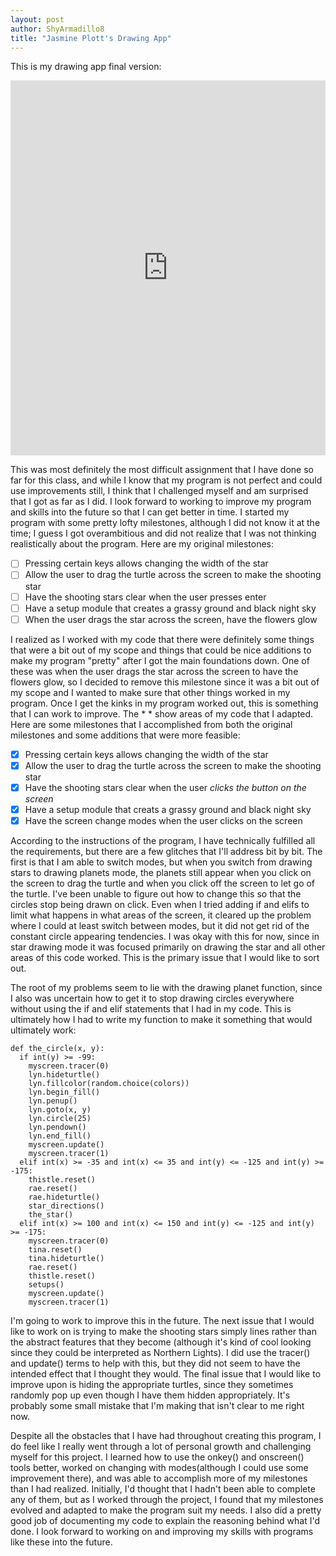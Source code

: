 ```yaml
---
layout: post
author: ShyArmadillo8
title: "Jasmine Plott's Drawing App"
---
```

This is my drawing app final version:
<iframe src="https://trinket.io/embed/python/bfccfd4756" width="100%" height="600" frameborder="0" marginwidth="0" marginheight="0" allowfullscreen></iframe>

This was most definitely the most difficult assignment that I have done so far for this class, and while I know that my program is not 
perfect and could use improvements still, I think that I challenged myself and am surprised that I got as far as I did.  I look forward to
working to improve my program and skills into the future so that I can get better in time. I started my program with some pretty lofty 
milestones, although I did not know it at the time; I guess I got overambitious and did not realize that I was not thinking realistically
about the program.  Here are my original milestones:

- [ ] Pressing certain keys allows changing the width of the star
- [ ] Allow the user to drag the turtle across the screen to make the shooting star
- [ ] Have the shooting stars clear when the user presses enter
- [ ] Have a setup module that creates a grassy ground and black night sky
- [ ] When the user drags the star across the screen, have the flowers glow

I realized as I worked with my code that there were definitely some things that were a bit out of my scope and things that could be nice 
additions to make my program "pretty" after I got the main foundations down.  One of these was when the user drags the star across the 
screen to have the flowers glow, so I decided to remove this milestone since it was a bit out of my scope and I wanted to make sure that 
other things worked in my program.  Once I get the kinks in my program worked out, this is something that I can work to improve.
The * * show areas of my code that I adapted.  Here are some milestones that I accomplished from both the original milestones and some 
additions that were more feasible:

- [x] Pressing certain keys allows changing the width of the star
- [x] Allow the user to drag the turtle across the screen to make the shooting star
- [x] Have the shooting stars clear when the user *clicks the button on the screen*
- [x] Have a setup module that creats a grassy ground and black night sky
- [x] Have the screen change modes when the user clicks on the screen

According to the instructions of the program, I have technically fulfilled all the requirements, but there are a few glitches that I'll
address bit by bit.  The first is that I am able to switch modes, but when you switch from drawing stars to drawing planets mode, the 
planets still appear when you click on the screen to drag the turtle and when you click off the screen to let go of the turtle.  I've 
been unable to figure out how to change this so that the circles stop being drawn on click.  Even when I tried adding if and elifs to
limit what happens in what areas of the screen, it cleared up the problem where I could at least switch between modes, but it did not
get rid of the constant circle appearing tendencies.  I was okay with this for now, since in star drawing mode it was focused primarily 
on drawing the star and all other areas of this code worked.  This is the primary issue that I would like to sort out. 

The root of my problems seem to lie with the drawing planet function, since I also was uncertain how to get it to stop drawing circles 
everywhere without using the if and elif statements that I had in my code.  This is ultimately how I had to write my function to make it
something that would ultimately work:

```
def the_circle(x, y):
  if int(y) >= -99:
    myscreen.tracer(0)
    lyn.hideturtle()
    lyn.fillcolor(random.choice(colors))
    lyn.begin_fill()
    lyn.penup()
    lyn.goto(x, y)
    lyn.circle(25)
    lyn.pendown()
    lyn.end_fill()
    myscreen.update()
    myscreen.tracer(1)
  elif int(x) >= -35 and int(x) <= 35 and int(y) <= -125 and int(y) >= -175:
    thistle.reset()
    rae.reset()
    rae.hideturtle()
    star_directions()
    the_star()
  elif int(x) >= 100 and int(x) <= 150 and int(y) <= -125 and int(y) >= -175:
    myscreen.tracer(0)
    tina.reset()
    tina.hideturtle()
    rae.reset()
    thistle.reset()
    setups()
    myscreen.update()
    myscreen.tracer(1)
```

I'm going to work to improve this in the future.  The next issue that I would like to work on is trying to make the shooting stars simply
lines rather than the abstract features that they become (although it's kind of cool looking since they could be interpreted as Northern
Lights).  I did use the tracer() and update() terms to help with this, but they did not seem to have the intended effect that I thought 
they would.  The final issue that I would like to improve upon is hiding the appropriate turtles, since they sometimes randomly pop up
even though I have them hidden appropriately.  It's probably some small mistake that I'm making that isn't clear to me right now.

Despite all the obstacles that I have had throughout creating this program, I do feel like I really went through a lot of personal growth
and challenging myself for this project.  I learned how to use the onkey() and onscreen() tools better, worked on changing with modes(although
I could use some improvement there), and was able to accomplish more of my milestones than I had realized. Initially, I'd thought that
I hadn't been able to complete any of them, but as I worked through the project, I found that my milestones evolved and adapted to make
the program suit my needs.  I also did a pretty good job of documenting my code to explain the reasoning behind what I'd done.  I look forward to working on and improving my skills with programs like these into the future.







